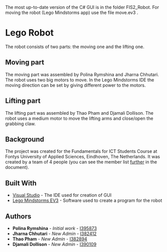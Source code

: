 The most up-to-date version of the C# GUI is in the folder FIS2_Robot. For moving the robot (Lego Mindstorms app) use the file move.ev3 . 

# Lego Robot

The robot consists of two parts: the moving one and the lifting one.

## Moving part

The moving part was assembled by Polina Rymshina and Jharna Chhutari. 
The robot uses two big motors to move. In the Lego Mindstorms IDE the moving direction can be set by giving different power to the motors.

## Lifting part

The lifting part was assembled by Thao Pham and Djamali Dollison. 
The robot uses a medium motor to move the lifting arms and close/open the grabbing claw.

## Background

The project was created for the Fundamentals for ICT Students Course at Fontys University of Applied Sciences, Eindhoven, The Netherlands. It was created by a team of 4 people (you can see the member list [further](#authors) in the document).


## Built With

* [Visual Studio](https://www.visualstudio.com/) - The IDE used for creation of GUI
* [Lego Mindstorms EV3](https://www.lego.com/en-us/mindstorms) - Software used to create a program for the robot

## Authors

* **Polina Rymshina** - *Initial work* - [I395873](https://git.fhict.nl/I395873)
* **Jharna Chhutari** - *New Admin* - [I382412](https://git.fhict.nl/I382412)
* **Thao Pham** - *New Admin* - [I382894](https://git.fhict.nl/I382894)
* **Djamali Dollison** - *New Admin* - [I390109](https://git.fhict.nl/I390109)






